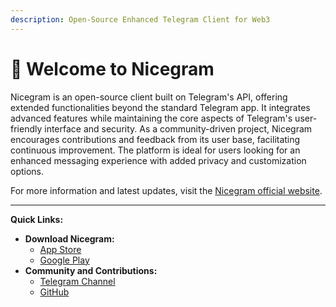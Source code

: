 ```yaml
---
description: Open-Source Enhanced Telegram Client for Web3
---
```


# 👋 Welcome to Nicegram

Nicegram is an open-source client built on Telegram's API, offering extended functionalities beyond the standard Telegram app. It integrates advanced features while maintaining the core aspects of Telegram's user-friendly interface and security. As a community-driven project, Nicegram encourages contributions and feedback from its user base, facilitating continuous improvement. The platform is ideal for users looking for an enhanced messaging experience with added privacy and customization options.

For more information and latest updates, visit the [Nicegram official website](https://nicegram.app/).

***

**Quick Links:**

* **Download Nicegram:**
  * [App Store](https://apps.apple.com/app/apple-store/id1608870673?pt=119567154\&ct=nicegram.app\&mt=8)
  * [Google Play](https://play.google.com/store/apps/details?id=app.nicegram\&utm\_source=nicegram.app\&utm\_medium=main\&utm\_campaign=web)
* **Community and Contributions:**
  * [Telegram Channel](https://t.me/nicegramapp)
  * [GitHub](https://github.com/Nicegram)
